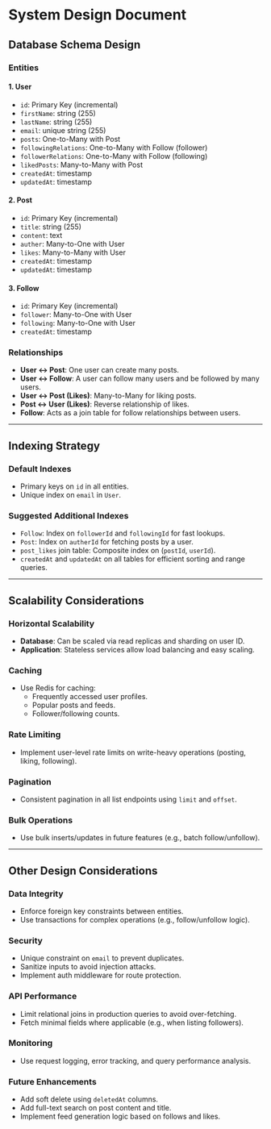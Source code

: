 # System Design Document

## Database Schema Design

### Entities

#### 1. User
- `id`: Primary Key (incremental)
- `firstName`: string (255)
- `lastName`: string (255)
- `email`: unique string (255)
- `posts`: One-to-Many with Post
- `followingRelations`: One-to-Many with Follow (follower)
- `followerRelations`: One-to-Many with Follow (following)
- `likedPosts`: Many-to-Many with Post
- `createdAt`: timestamp
- `updatedAt`: timestamp

#### 2. Post
- `id`: Primary Key (incremental)
- `title`: string (255)
- `content`: text
- `auther`: Many-to-One with User
- `likes`: Many-to-Many with User
- `createdAt`: timestamp
- `updatedAt`: timestamp

#### 3. Follow
- `id`: Primary Key (incremental)
- `follower`: Many-to-One with User
- `following`: Many-to-One with User
- `createdAt`: timestamp

### Relationships
- **User ↔ Post**: One user can create many posts.
- **User ↔ Follow**: A user can follow many users and be followed by many users.
- **User ↔ Post (Likes)**: Many-to-Many for liking posts.
- **Post ↔ User (Likes)**: Reverse relationship of likes.
- **Follow**: Acts as a join table for follow relationships between users.

---

## Indexing Strategy

### Default Indexes
- Primary keys on `id` in all entities.
- Unique index on `email` in `User`.

### Suggested Additional Indexes
- `Follow`: Index on `followerId` and `followingId` for fast lookups.
- `Post`: Index on `autherId` for fetching posts by a user.
- `post_likes` join table: Composite index on (`postId`, `userId`).
- `createdAt` and `updatedAt` on all tables for efficient sorting and range queries.

---

## Scalability Considerations

### Horizontal Scalability
- **Database**: Can be scaled via read replicas and sharding on user ID.
- **Application**: Stateless services allow load balancing and easy scaling.

### Caching
- Use Redis for caching:
  - Frequently accessed user profiles.
  - Popular posts and feeds.
  - Follower/following counts.

### Rate Limiting
- Implement user-level rate limits on write-heavy operations (posting, liking, following).

### Pagination
- Consistent pagination in all list endpoints using `limit` and `offset`.

### Bulk Operations
- Use bulk inserts/updates in future features (e.g., batch follow/unfollow).

---

## Other Design Considerations

### Data Integrity
- Enforce foreign key constraints between entities.
- Use transactions for complex operations (e.g., follow/unfollow logic).

### Security
- Unique constraint on `email` to prevent duplicates.
- Sanitize inputs to avoid injection attacks.
- Implement auth middleware for route protection.

### API Performance
- Limit relational joins in production queries to avoid over-fetching.
- Fetch minimal fields where applicable (e.g., when listing followers).

### Monitoring
- Use request logging, error tracking, and query performance analysis.

### Future Enhancements
- Add soft delete using `deletedAt` columns.
- Add full-text search on post content and title.
- Implement feed generation logic based on follows and likes.
